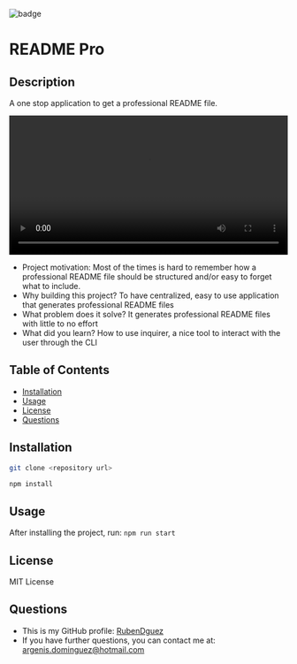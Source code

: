 ![badge](https://img.shields.io/badge/MIT_License-orange)

# README Pro

## Description
A one stop application to get a professional README file.

<div style='display: flex; justify-content: center; padding: 0; margin: 0'>
  <video width="100%" height="100%" style="flex-grow: 1" controls autoplay loop mute>
    <source src="src/video/2024-07-24_19-48-02.mp4" type="video/mp4">
  </video>
</div>

- Project motivation: Most of the times is hard to remember how a professional README file should be structured and/or easy to forget what to include.
- Why building this project? To have centralized, easy to use application that generates professional README files
- What problem does it solve? It generates professional README files with little to no effort
- What did you learn? How to use inquirer, a nice tool to interact with the user through the CLI

## Table of Contents

- [Installation](#installation)
- [Usage](#usage)
- [License](#license)
- [Questions](#questions)

## Installation
```sh
git clone <repository url>
```
```sh
npm install
```

## Usage

After installing the project, run: `npm run start`

## License

MIT License

## Questions

- This is my GitHub profile: [RubenDguez](https://github.com/RubenDguez)
- If you have further questions, you can contact me at: argenis.dominguez@hotmail.com
